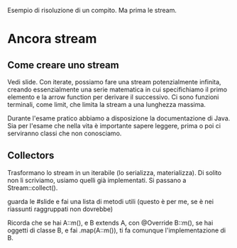 Esempio di risoluzione di un compito. Ma prima le stream.

# Ancora stream
## Come creare uno stream

Vedi slide. Con iterate, possiamo fare una stream potenzialmente infinita, creando essenzialmente una serie matematica in cui specifichiamo il primo elemento e la arrow function per derivare il successivo. Ci sono funzioni terminali, come limit, che limita la stream a una lunghezza massima.

Durante l'esame pratico abbiamo a disposizione la documentazione di Java. Sia per l'esame che nella vita è importante sapere leggere, prima o poi ci serviranno classi che non conosciamo.

## Collectors

Trasformano lo stream in un iterabile (lo serializza, materializza). Di solito non li scriviamo, usiamo quelli già implementati. Si passano a Stream::collect().

guarda le #slide e fai una lista di metodi utili (questo è per me, se è nei riassunti raggruppati non dovrebbe)

Ricorda che se hai A::m(), e B extends A, con @Override B::m(), se hai oggetti di classe B, e fai .map(A::m()), ti fa comunque l'implementazione di B.
